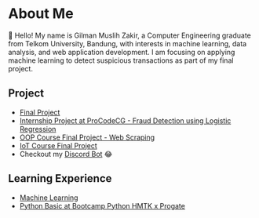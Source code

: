 # About Me

👋 Hello! My name is Gilman Muslih Zakir, a Computer Engineering graduate from Telkom University, Bandung, with interests in machine learning, data analysis, and web application development. I am focusing on applying machine learning to detect suspicious transactions as part of my final project.

## Project
* [Final Project] 
* [Internship Project at ProCodeCG - Fraud Detection using Logistic Regression] 
* [OOP Course Final Project - Web Scraping] 
* [IoT Course Final Project]
* Checkout my [Discord Bot] 😂

[Final Project]: https://github.com/Codeginner/My-Final-Project
[Internship Project at ProCodeCG - Fraud Detection using Logistic Regression]: https://github.com/Codeginner/Project-KP---Fraud-Detection-Using-Logistic-Regression
[OOP Course Final Project - Web Scraping]: https://github.com/Codeginner/Web-Scraping
[IoT Course Final Project]: https://github.com/Codeginner/Sistem-Pendeteksi-Suhu-Tubuh-dan-Hand-Sanitizer-Otomatis-Berbasis-IoT
[Discord Bot]: https://replit.com/@Codeginner/Badut-Project

## Learning Experience
* [Machine Learning] 
* [Python Basic at Bootcamp Python HMTK x Progate] 

[Python Basic at Bootcamp Python HMTK x Progate]: https://progate.com/dashboard/all_lessons?platform=web&state=completed 
[Machine Learning]: https://github.com/Codeginner/machine-learning-coursework

